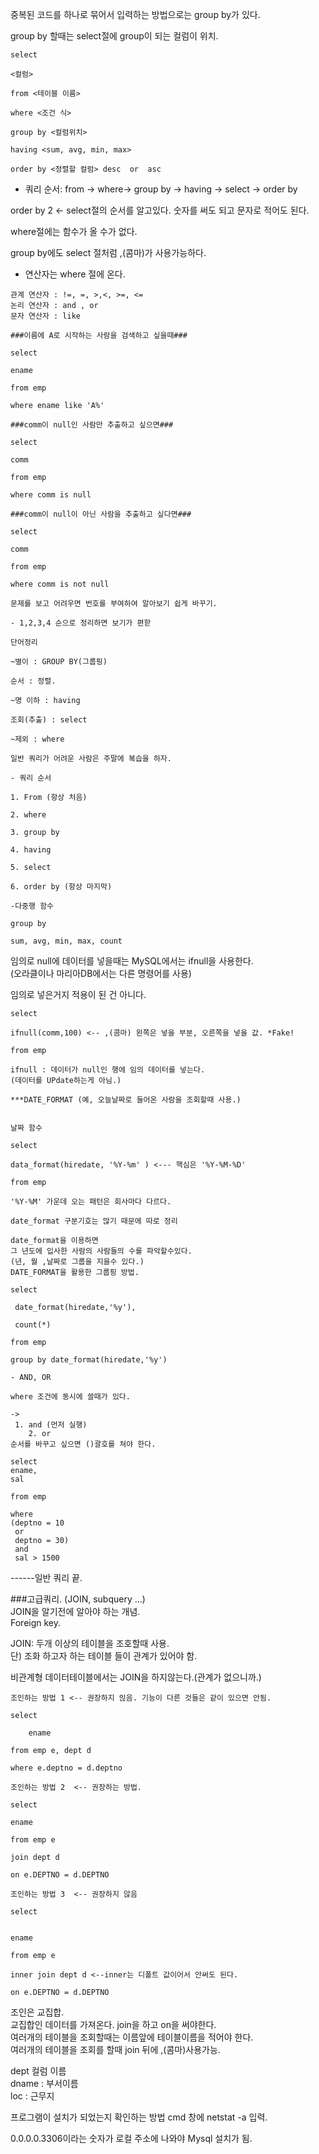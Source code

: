 중복된 코드를 하나로 묶어서 입력하는 방법으로는 group by가 있다.

group by 할때는 select절에 group이 되는 컬럼이 위치.

```
select

<컬럼>

from <테이블 이름>

where <조건 식>

group by <컬럼위치>

having <sum, avg, min, max>

order by <정렬할 컬럼> desc  or  asc
```
- 쿼리 순서: from -> where-> group by -> having -> select -> order by

order by 2 <- select절의 순서를 알고있다. 숫자를 써도 되고 문자로 적어도 된다.

where절에는 함수가 올 수가 없다.

group by에도 select 절처럼 ,(콤마)가 사용가능하다.

- 연산자는 where 절에 온다.
```
관계 연산자 : !=, =, >,<, >=, <=
논리 연산자 : and , or
문자 연산자 : like
```
```
###이름에 A로 시작하는 사람을 검색하고 싶을때###

select

ename

from emp

where ename like 'A%'

###comm이 null인 사람만 추출하고 싶으면###

select

comm

from emp

where comm is null
```
```
###comm이 null이 아닌 사람을 추출하고 싶다면###

select

comm

from emp

where comm is not null
```

```
문제를 보고 어려우면 번호를 부여하여 알아보기 쉽게 바꾸기.

- 1,2,3,4 순으로 정리하면 보기가 편핟

단어정리

~별이 : GROUP BY(그룹핑)

순서 : 정렬.

~명 이하 : having

조회(추출) : select

~제외 : where

일반 쿼리가 어려운 사람은 주말에 복습을 하자.
```

```
- 쿼리 순서

1. From (항상 처음)

2. where

3. group by

4. having

5. select

6. order by (항상 마지막)
```
```
-다중행 함수

group by

sum, avg, min, max, count
```

임의로 null에 데이터를 넣을때는 MySQL에서는 ifnull을 사용한다.  
(오라클이나 마리아DB에서는 다른 명령어를 사용)

임의로 넣은거지 적용이 된 건 아니다.
```
select

ifnull(comm,100) <-- ,(콤마) 왼쪽은 넣을 부분, 오른쪽을 넣을 값. *Fake!

from emp 

ifnull : 데이터가 null인 행에 임의 데이터를 넣는다.
(데이터를 UPdate하는게 아님.)
```
```
***DATE_FORMAT (예, 오늘날짜로 들어온 사람을 조회할때 사용.)


날짜 함수

select

data_format(hiredate, '%Y-%m' ) <--- 핵심은 '%Y-%M-%D'

from emp

'%Y-%M' 가운데 오는 패턴은 회사마다 다르다.

date_format 구분기호는 많기 때문에 따로 정리

date_format을 이용하면 
그 년도에 입사한 사람의 사람들의 수를 파악할수있다.
(년, 월 ,날짜로 그룹을 지을수 있다.)
DATE_FORMAT을 활용한 그룹핑 방법.

select 
 
 date_format(hiredate,'%y'),
 
 count(*)

from emp 

group by date_format(hiredate,'%y')
```
```
- AND, OR

where 조건에 동시에 쓸때가 있다.

->
 1. and (먼저 실행)  
    2. or  
순서를 바꾸고 싶으면 ()괄호를 쳐야 한다.

select
ename,
sal

from emp

where 
(deptno = 10
 or
 deptno = 30)
 and
 sal > 1500
```

------일반 쿼리 끝.  

###고급쿼리.  (JOIN, subquery ...)  
JOIN을 알기전에 알아야 하는 개념.  
Foreign key.

JOIN:  두개 이상의 테이블을 조호할때 사용.  
단) 조화 하고자 하는 테이블 들이 관계가 있어야 함.

비관계형 데이터테이블에서는 JOIN을 하지않는다.(관계가 없으니까.)

```
조인하는 방법 1 <-- 권장하지 읺음. 기능이 다른 것들은 같이 있으면 안됨.

select 

	ename

from emp e, dept d

where e.deptno = d.deptno
```
```
조인하는 방법 2  <-- 권장하는 방법.

select 

ename

from emp e 

join dept d 

on e.DEPTNO = d.DEPTNO
```
```
조인하는 방법 3  <-- 권장하지 않음

select 


ename

from emp e 

inner join dept d <--inner는 디폴트 값이어서 안써도 된다.

on e.DEPTNO = d.DEPTNO
```
조인은 교집합.  
교집합인 데이터를 가져온다.
join을 하고 on을 써야한다.  
여러개의 테이블을 조회할때는 이름앞에 테이블이름을 적어야 한다.  
여러개의 테이블을 조회를 할때 join 뒤에 ,(콤마)사용가능.

dept 컬럼 이름  
dname : 부서이름  
loc : 근무지

프로그램이 설치가 되었는지 확인하는 방법
cmd 창에 netstat -a 입력.

0.0.0.0.3306이라는 숫자가 로컬 주소에 나와야 Mysql 설치가 됨.
